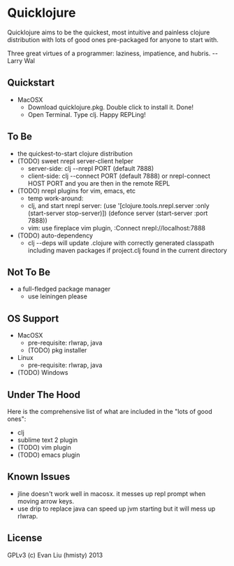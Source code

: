 # Quicklojure

Quicklojure aims to be the quickest, most intuitive and painless clojure distribution with lots of good ones pre-packaged for anyone to start with.

Three great virtues of a programmer: laziness, impatience, and hubris. -- Larry Wal

## Quickstart
* MacOSX
  * Download quicklojure.pkg. Double click to install it. Done!
  * Open Terminal. Type clj. Happy REPLing!

## To Be
* the quickest-to-start clojure distribution
* (TODO) sweet nrepl server-client helper
  * server-side: clj --nrepl PORT (default 7888)
  * client-side: clj --connect PORT (default 7888) or nrepl-connect HOST PORT and you are then in the remote REPL
* (TODO) nrepl plugins for vim, emacs, etc
  * temp work-around:
  * clj, and start nrepl server: (use '[clojure.tools.nrepl.server :only (start-server stop-server)]) (defonce server (start-server :port 7888))
  * vim: use fireplace vim plugin, :Connect nrepl://localhost:7888
* (TODO) auto-dependency
  * clj --deps will update .clojure with correctly generated classpath including maven packages if project.clj found in the current directory


## Not To Be
* a full-fledged package manager
  * use leiningen please


## OS Support
* MacOSX
  * pre-requisite: rlwrap, java
  * (TODO) pkg installer
* Linux
  * pre-requisite: rlwrap, java
* (TODO) Windows


## Under The Hood

Here is the comprehensive list of what are included in the "lots of good ones":

* clj
* sublime text 2 plugin
* (TODO) vim plugin
* (TODO) emacs plugin


## Known Issues
* jline doesn't work well in macosx. it messes up repl prompt when moving arrow keys.
* use drip to replace java can speed up jvm starting but it will mess up rlwrap.


## License
GPLv3 (c) Evan Liu (hmisty) 2013
